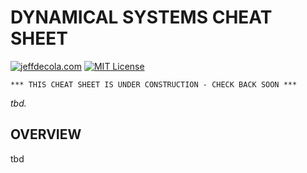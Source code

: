 # DYNAMICAL SYSTEMS CHEAT SHEET

[![jeffdecola.com](https://img.shields.io/badge/website-jeffdecola.com-blue)](https://jeffdecola.com)
[![MIT License](https://img.shields.io/:license-mit-blue.svg)](https://jeffdecola.mit-license.org)

```text
*** THIS CHEAT SHEET IS UNDER CONSTRUCTION - CHECK BACK SOON ***
```

_tbd._

## OVERVIEW

tbd
